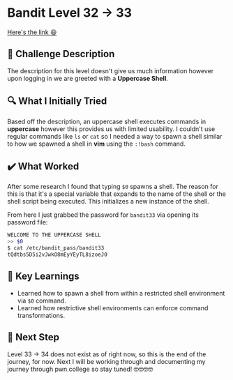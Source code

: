 # Bandit Level 32 → 33
[Here's the link 😄](https://overthewire.org/wargames/bandit/bandit31.html)

## 📝 **Challenge Description**  
The description for this level doesn't give us much information however upon logging in we are greeted with a **Uppercase Shell**. 
## 🔍 **What I Initially Tried**  
Based off the description, an uppercase shell executes commands in **uppercase** however this provides us with limited usability. I couldn't use regular commands like `ls` or `cat` so I needed a way to spawn a shell similar to how we spawned a shell in **vim** using the `:!bash` command. 
## ✔️ What Worked
After some research I found that typing `$0` spawns a shell. The reason for this is that it's a special variable that expands to the name of the shell or the shell script being executed. This initializes a new instance of the shell.

From here I just grabbed the password for `bandit33` via opening its password file:
```bash
WELCOME TO THE UPPERCASE SHELL
>> $0
$ cat /etc/bandit_pass/bandit33
tQdtbs5D5i2vJwkO8mEyYEyTL8izoeJ0
```


## 🧠 Key Learnings
- Learned how to spawn a shell from within a restricted shell environment via `$0` command.
- Learned how restrictive shell environments can enforce command transformations. 


## 🔐 Next Step
Level 33 → 34 does not exist as of right now, so this is the end of the journey, for now. Next I will be working through and documenting my journey through pwn.college so stay tuned! 🤓🤓🤓🤓


